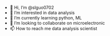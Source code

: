- 👋 Hi, I’m @slguo0702
- 👀 I’m interested in data analysis
- 🌱 I’m currently learning python, ML
- 💞️ I’m looking to collaborate on microelectronic
- 📫 How to reach me data analysis scientist

<!---
slguo0702/slguo0702 is a ✨ special ✨ repository because its `README.md` (this file) appears on your GitHub profile.
You can click the Preview link to take a look at your changes.
--->
